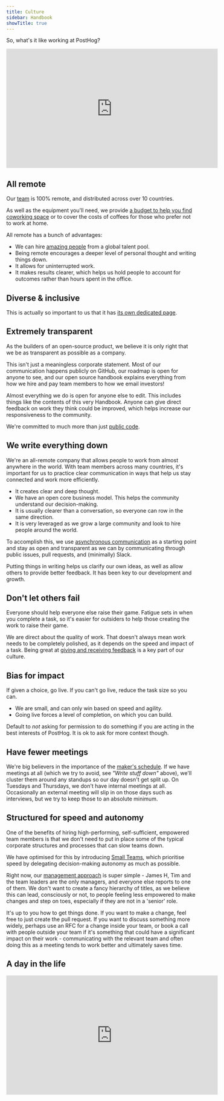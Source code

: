 ```yaml
---
title: Culture
sidebar: Handbook
showTitle: true
---
```


So, what's it like working at PostHog?

<iframe width="560" height="315" src="https://www.youtube.com/embed/rRwzJiljpSA" frameborder="0" allow="accelerometer; autoplay; clipboard-write; encrypted-media; gyroscope; picture-in-picture" allowfullscreen></iframe>

## All remote

Our [team](/handbook/company/team) is 100% remote, and distributed across over 10 countries.

As well as the equipment you'll need, we provide [a budget to help you find coworking space](/handbook/people/spending-money#work-space) or to cover the costs of coffees for those who prefer not to work at home.

All remote has a bunch of advantages:

* We can hire [amazing people](/handbook/company/team) from a global talent pool.
* Being remote encourages a deeper level of personal thought and writing things down.
* It allows for uninterrupted work.
* It makes results clearer, which helps us hold people to account for outcomes rather than hours spent in the office.

## Diverse & inclusive

This is actually so important to us that it has [its own dedicated page](https://posthog.com/handbook/company/diversity). 

## Extremely transparent

As the builders of an open-source product, we believe it is only right that we be as transparent as possible as a company.

This isn't just a meaningless corporate statement. Most of our communication happens publicly on GitHub, our roadmap is open for anyone to see, and our open source handbook explains everything from how we hire and pay team members to how we email investors!

Almost everything we do is open for anyone else to edit. This includes things like the contents of this very Handbook. Anyone can give direct feedback on work they think could be improved, which helps increase our responsiveness to the community. 

We're committed to much more than just [public code](/handbook/company/values#we-are-open-source). 

## We write everything down

We're an all-remote company that allows people to work from almost anywhere in the world. With team members across many countries, it's important for us to practice clear communication in ways that help us stay connected and work more efficiently.

* It creates clear and deep thought.
* We have an open core business model. This helps the community understand our decision-making.
* It is usually clearer than a conversation, so everyone can row in the same direction.
* It is very leveraged as we grow a large community and look to hire people around the world.

To accomplish this, we use [asynchronous communication](/handbook/company/communication) as a starting point and stay as open and transparent as we can by communicating through public issues, pull requests, and (minimally) Slack.

Putting things in writing helps us clarify our own ideas, as well as allow others to provide better feedback. It has been key to our development and growth.

## Don't let others fail

Everyone should help everyone else raise their game. Fatigue sets in when you complete a task, so it's easier for outsiders to help those creating the work to raise their game.

We are direct about the quality of work. That doesn't always mean work needs to be completely polished, as it depends on the speed and impact of a task. Being great at [giving and receiving feedback](/handbook/people/feedback) is a key part of our culture. 

## Bias for impact

If given a choice, go live. If you can't go live, reduce the task size so you can.

* We are small, and can only win based on speed and agility.
* Going live forces a level of completion, on which you can build.

Default to _not_ asking for permission to do something if you are acting in the best interests of PostHog. It is ok to ask for more context though. 

## Have fewer meetings

We're big believers in the importance of the [maker's schedule](http://www.paulgraham.com/makersschedule.html). If we have meetings at all (which we try to avoid, see _"Write stuff down"_ above), we'll cluster them around any standups so our day doesn't get split up. On Tuesdays and Thursdays, we don't have internal meetings at all. Occasionally an external meeting will slip in on those days such as interviews, but we try to keep those to an absolute minimum.

## Structured for speed and autonomy

One of the benefits of hiring high-performing, self-sufficient, empowered team members is that we don't need to put in place some of the typical corporate structures and processes that can slow teams down. 

We have optimised for this by introducing [Small Teams](/handbook/small-teams/team-structure), which prioritise speed by delegating decision-making autonomy as much as possible. 

Right now, our [management approach](/handbook/company/management) is super simple - James H, Tim and the team leaders are the only managers, and everyone else reports to one of them. We don't want to create a fancy hierarchy of titles, as we believe this can lead, consciously or not, to people feeling less empowered to make changes and step on toes, especially if they are not in a 'senior' role. 

It's up to you how to get things done. If you want to make a change, feel free to just create the pull request. If you want to discuss something more widely, perhaps use an RFC for a change inside your team, or book a call with people outside your team if it's something that could have a significant impact on their work - communicating with the relevant team and often doing this as a meeting tends to work better and ultimately saves time.

## A day in the life

<iframe width="560" height="315" src="https://www.youtube.com/embed/xlODCLrZyvM" frameborder="0" allow="accelerometer; autoplay; clipboard-write; encrypted-media; gyroscope; picture-in-picture" allowfullscreen></iframe>
